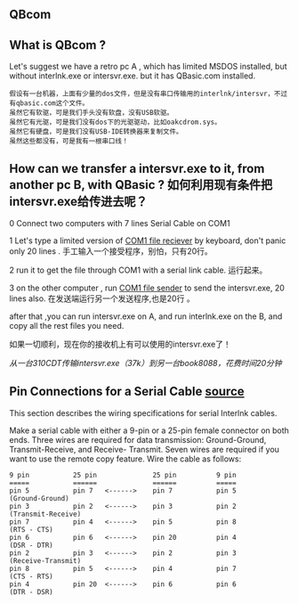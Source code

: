 QBcom
--

What is QBcom ?
----
Let's suggest we have a retro pc A , which has limited MSDOS installed, but without interlnk.exe or intersvr.exe.
but it has QBasic.com installed.
```
假设有一台机器，上面有少量的dos文件，但是没有串口传输用的interlnk/intersvr，不过有qbasic.com这个文件。
虽然它有软驱，可是我们手头没有软盘，没有USB软驱。
虽然它有光驱，可是我们没有dos下的光驱驱动，比如oakcdrom.sys。
虽然它有硬盘，可是我们没有USB-IDE转换器来复制文件。
虽然这些都没有，可是我有一根串口线！
```
How can we transfer a intersvr.exe to it, from another pc B, with QBasic ? 
如何利用现有条件把intersvr.exe给传进去呢？
----
0 Connect two computers with 7 lines Serial Cable on COM1 

1 Let's type a limited version of [COM1 file reciever](recv2.bas) by keyboard, don't panic only 20 lines . 手工输入一个接受程序，别怕，只有20行。

2 run it to get the file through COM1 with a serial link cable. 运行起来。

3 on the other computer , run  [COM1 file sender](send2.bas) to send the intersvr.exe, 20 lines also. 在发送端运行另一个发送程序,也是20行 。

after that ,you can run intersvr.exe on A, and run interlnk.exe on the B, and copy all the rest files you need.

如果一切顺利，现在你的接收机上有可以使用的intersvr.exe了！

*从一台310CDT传输intersvr.exe（37k）到另一台book8088，花费时间20分钟*

Pin Connections for a Serial Cable [source](http://www.manmrk.net/tutorials/DOS/help/interlnk.htm)
----
This section describes the wiring specifications for serial Interlnk
cables.

Make a serial cable with either a 9-pin or a 25-pin female connector on both
ends. Three wires are required for data transmission: Ground-Ground,
Transmit-Receive, and Receive- Transmit. Seven wires are required if you
want to use the remote copy feature. Wire the cable as follows:
```
9 pin           25 pin              25 pin          9 pin
=====           ======              ======          =====
pin 5           pin 7   <------>    pin 7           pin 5
(Ground-Ground)
pin 3           pin 2   <------>    pin 3           pin 2
(Transmit-Receive)
pin 7           pin 4   <------>    pin 5           pin 8
(RTS - CTS)
pin 6           pin 6   <------>    pin 20          pin 4
(DSR - DTR)
pin 2           pin 3   <------>    pin 2           pin 3
(Receive-Transmit)
pin 8           pin 5   <------>    pin 4           pin 7
(CTS - RTS)
pin 4           pin 20  <------>    pin 6           pin 6
(DTR - DSR)
```
